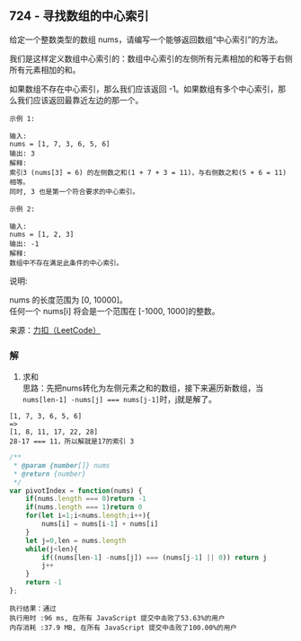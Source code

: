 ## 724 - 寻找数组的中心索引
给定一个整数类型的数组 nums，请编写一个能够返回数组“中心索引”的方法。

我们是这样定义数组中心索引的：数组中心索引的左侧所有元素相加的和等于右侧所有元素相加的和。

如果数组不存在中心索引，那么我们应该返回 -1。如果数组有多个中心索引，那么我们应该返回最靠近左边的那一个。
```
示例 1:

输入: 
nums = [1, 7, 3, 6, 5, 6]
输出: 3
解释: 
索引3 (nums[3] = 6) 的左侧数之和(1 + 7 + 3 = 11)，与右侧数之和(5 + 6 = 11)相等。
同时, 3 也是第一个符合要求的中心索引。
```
```
示例 2:

输入: 
nums = [1, 2, 3]
输出: -1
解释: 
数组中不存在满足此条件的中心索引。
```
说明:

nums 的长度范围为 [0, 10000]。  
任何一个 nums[i] 将会是一个范围在 [-1000, 1000]的整数。

来源：[力扣（LeetCode）](https://leetcode-cn.com/problems/find-pivot-index)

### 解
1. 求和  
思路：先把nums转化为左侧元素之和的数组，接下来遍历新数组，当```nums[len-1] -nums[j] === nums[j-1]```时，j就是解了。
```
[1, 7, 3, 6, 5, 6]
=>
[1, 8, 11, 17, 22, 28]
28-17 === 11，所以解就是17的索引 3
```
```js
/**
 * @param {number[]} nums
 * @return {number}
 */
var pivotIndex = function(nums) {
    if(nums.length === 0)return -1
    if(nums.length === 1)return 0
    for(let i=1;i<nums.length;i++){
        nums[i] = nums[i-1] + nums[i]
    }
    let j=0,len = nums.length
    while(j<len){
        if((nums[len-1] -nums[j]) === (nums[j-1] || 0)) return j
        j++
    }
    return -1
};
```
```
执行结果：通过
执行用时 :96 ms, 在所有 JavaScript 提交中击败了53.63%的用户
内存消耗 :37.9 MB, 在所有 JavaScript 提交中击败了100.00%的用户
```